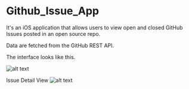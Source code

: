 # Github_Issue_App

It's an iOS application that allows users to view open and closed GitHub Issues posted in an open source repo. 

Data are fetched from the GitHub REST API.

The interface looks like this.

![alt text](https://user-images.githubusercontent.com/51331280/73900304-f4383b00-4854-11ea-977d-d833f1169986.png)

Issue Detail View
![alt text](https://user-images.githubusercontent.com/51331280/73900439-627cfd80-4855-11ea-9e85-1baeadde5e9f.png)
